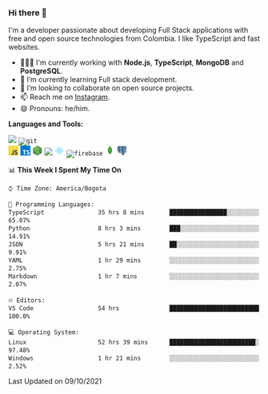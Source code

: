 ### Hi there 👋

I'm a developer passionate about developing Full Stack applications with free and open source technologies from Colombia. I like TypeScript and fast websites.

- 👨🏽‍💻 I'm currently working with **Node.js**, **TypeScript**, **MongoDB** and **PostgreSQL**.
- 🌱 I’m currently learning Full stack development.
- 🚀 I’m looking to collaborate on open source projects.
- 📫   Reach me on [Instagram](https://instagram.com/nexckycort).
- 😄  Pronouns: he/him.

**Languages and Tools:**  

<code><img height="20"  src="https://upload.wikimedia.org/wikipedia/commons/2/2d/Visual_Studio_Code_1.18_icon.svg"></code>
<code><img src="https://www.vectorlogo.zone/logos/git-scm/git-scm-icon.svg" alt="git" height="20"/> </code>
<code><img height="20" src="https://raw.githubusercontent.com/github/explore/80688e429a7d4ef2fca1e82350fe8e3517d3494d/topics/javascript/javascript.png"></code>
<code><img height="20" src="https://raw.githubusercontent.com/github/explore/80688e429a7d4ef2fca1e82350fe8e3517d3494d/topics/typescript/typescript.png"></code>
<code><img height="20" src="https://raw.githubusercontent.com/github/explore/80688e429a7d4ef2fca1e82350fe8e3517d3494d/topics/nodejs/nodejs.png"></code>
<code><img height="20" src="https://deno.land/logo.svg"></code>
<code><img height="20" src="https://raw.githubusercontent.com/github/explore/80688e429a7d4ef2fca1e82350fe8e3517d3494d/topics/react/react.png"></code>
<code><img src="https://www.vectorlogo.zone/logos/firebase/firebase-icon.svg" alt="firebase"  height="20"/></code>
<code><img src="https://raw.githubusercontent.com/devicons/devicon/master/icons/mongodb/mongodb-original.svg"  height="20"/></code>
<code><img src="https://raw.githubusercontent.com/devicons/devicon/master/icons/postgresql/postgresql-original.svg" height="20"/></code>

<!--START_SECTION:waka-->
📊 **This Week I Spent My Time On** 

```text
⌚︎ Time Zone: America/Bogota

💬 Programming Languages: 
TypeScript               35 hrs 8 mins       ████████████████░░░░░░░░░   65.07% 
Python                   8 hrs 3 mins        ███░░░░░░░░░░░░░░░░░░░░░░   14.91% 
JSON                     5 hrs 21 mins       ██░░░░░░░░░░░░░░░░░░░░░░░   9.91% 
YAML                     1 hr 29 mins        ░░░░░░░░░░░░░░░░░░░░░░░░░   2.75% 
Markdown                 1 hr 7 mins         ░░░░░░░░░░░░░░░░░░░░░░░░░   2.07%

🔥 Editors: 
VS Code                  54 hrs              █████████████████████████   100.0%

💻 Operating System: 
Linux                    52 hrs 39 mins      ████████████████████████░   97.48% 
Windows                  1 hr 21 mins        ░░░░░░░░░░░░░░░░░░░░░░░░░   2.52%

```


 Last Updated on 09/10/2021
<!--END_SECTION:waka-->
